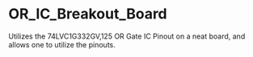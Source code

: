 # OR_IC_Breakout_Board
Utilizes the 74LVC1G332GV,125 OR Gate IC Pinout on a neat board, and allows one to utilize the pinouts. 
